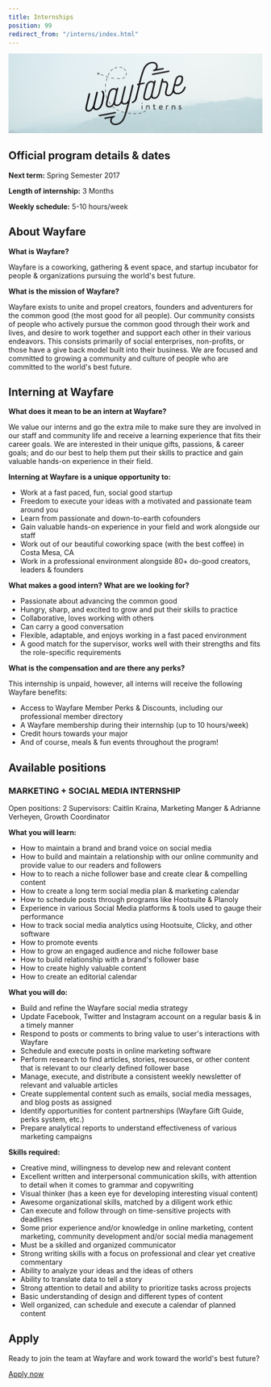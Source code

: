 ```yaml
---
title: Internships
position: 99
redirect_from: "/interns/index.html"
---
```


<img src="/assets/images/wayfare-interns.jpg" class="img-fluid">

## Official program details & dates

**Next term:**
Spring Semester 2017

**Length of internship:**
3 Months

**Weekly schedule:**
5-10 hours/week

## About Wayfare

**What is Wayfare?**

Wayfare is a coworking, gathering & event space, and startup incubator for people & organizations pursuing the world's best future.

**What is the mission of Wayfare?**

Wayfare exists to unite and propel creators, founders and adventurers for the common good (the most good for all people). Our community consists of people who actively pursue the common good through their work and lives, and desire to work together and support each other in their various endeavors. This consists primarily of social enterprises, non-profits, or those have a give back model built into their business. We are focused and committed to growing  a community and culture of people who are committed to the world's best future.

## Interning at Wayfare

**What does it mean to be an intern at Wayfare?**

We value our interns and go the extra mile to make sure they are involved in our staff and community life and receive a learning experience that fits their career goals. We are interested in their unique gifts, passions, & career goals; and do  our best to help them put their skills to practice and gain valuable hands-on experience in their field.

**Interning at Wayfare is a unique opportunity to:**

* Work at a fast paced, fun, social good startup
* Freedom to execute your ideas with a motivated and passionate team around you
* Learn from passionate and down-to-earth cofounders
* Gain valuable hands-on experience in your field and work alongside our staff
* Work out of our beautiful coworking space (with the best coffee) in Costa Mesa, CA
* Work in a professional environment alongside 80+ do-good creators, leaders & founders

**What makes a good intern? What are we looking for?**

* Passionate about advancing the common good
* Hungry, sharp, and excited to grow and put their skills to practice
* Collaborative, loves working with others
* Can carry a good conversation
* Flexible, adaptable, and enjoys working in a fast paced environment
* A good match for the supervisor, works well with their strengths and fits the role-specific requirements

**What is the compensation and are there any perks?**

This internship is unpaid, however, all interns will receive the following Wayfare benefits:

* Access to Wayfare Member Perks & Discounts, including our professional member directory
* A Wayfare membership during their internship (up to 10 hours/week)
* Credit hours towards your major
* And of course, meals & fun events throughout the program!

## Available positions

### MARKETING + SOCIAL MEDIA INTERNSHIP

Open positions: 2
Supervisors: Caitlin Kraina, Marketing Manger & Adrianne Verheyen, Growth Coordinator

**What you will learn:**

* How to maintain a brand and brand voice on social media
* How to build and maintain a relationship with our online community and provide value to our readers and followers
* How to to reach a niche follower base and create clear & compelling content
* How to create a long term social media plan & marketing calendar
* How to schedule posts through programs like Hootsuite & Planoly
* Experience in various Social Media platforms & tools used to gauge their performance
* How to track social media analytics using Hootsuite, Clicky, and other software
* How to promote events
* How to grow an engaged audience and niche follower base
* How to build relationship with a brand's follower base
* How to create highly valuable content
* How to create an editorial calendar

**What you will do:**

* Build and refine the Wayfare social media strategy
* Update Facebook, Twitter and Instagram account on a regular basis & in a timely manner
* Respond to posts or comments to bring value to user's interactions with Wayfare
* Schedule and execute posts in online marketing software
* Perform research to find articles, stories, resources, or other content that is relevant to our clearly defined follower base
* Manage, execute, and distribute a consistent weekly newsletter of relevant and valuable articles
* Create supplemental content such as emails, social media messages, and blog posts as assigned
* Identify opportunities for content partnerships (Wayfare Gift Guide, perks system, etc.)
* Prepare analytical reports to understand effectiveness of various marketing campaigns

**Skills required:**

* Creative mind, willingness to develop new and relevant content
* Excellent written and interpersonal communication skills, with attention to detail when it comes to grammar and copywriting
* Visual thinker (has a keen eye for developing interesting visual content)
* Awesome organizational skills, matched by a diligent work ethic
* Can execute and follow through on time-sensitive projects with deadlines
* Some prior experience and/or knowledge in online marketing, content marketing, community development and/or social media management
* Must be a skilled and organized communicator
* Strong writing skills with a focus on professional and clear yet creative commentary
* Ability to analyze your ideas and the ideas of others
* Ability to translate data to tell a story
* Strong attention to detail and ability to prioritize tasks across projects
* Basic understanding of design and different types of content
* Well organized, can schedule and execute a calendar of planned content

## Apply

Ready to join the team at Wayfare and work toward the world's best future?

<p><a href="https://wayfare.typeform.com/to/xPJDH2" class="btn btn-primary btn-lg">Apply now</a></p>